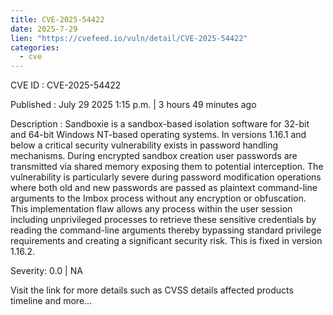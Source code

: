 ```yaml
--- 
title: CVE-2025-54422
date: 2025-7-29
lien: "https://cvefeed.io/vuln/detail/CVE-2025-54422"
categories:
  - cve
---
```


CVE ID : CVE-2025-54422

Published :  July 29
2025
1:15 p.m. | 3 hours
49 minutes ago

Description : Sandboxie is a sandbox-based isolation software for 32-bit and 64-bit Windows NT-based operating systems. In versions 1.16.1 and below
a critical security vulnerability exists in password handling mechanisms. During encrypted sandbox creation
user passwords are transmitted via shared memory
exposing them to potential interception. The vulnerability is particularly severe during password modification operations
where both old and new passwords are passed as plaintext command-line arguments to the Imbox process without any encryption or obfuscation. This implementation flaw allows any process within the user session
including unprivileged processes
to retrieve these sensitive credentials by reading the command-line arguments
thereby bypassing standard privilege requirements and creating a significant security risk. This is fixed in version 1.16.2.

Severity: 0.0 | NA

Visit the link for more details
such as CVSS details
affected products
timeline
and more...
